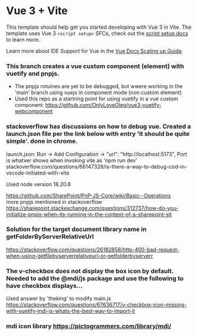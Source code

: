 # Vue 3 + Vite

This template should help get you started developing with Vue 3 in Vite. The template uses Vue 3 `<script setup>` SFCs, check out the [script setup docs](https://v3.vuejs.org/api/sfc-script-setup.html#sfc-script-setup) to learn more.

Learn more about IDE Support for Vue in the [Vue Docs Scaling up Guide](https://vuejs.org/guide/scaling-up/tooling.html#ide-support).

### This branch creates a vue custom component (element) with vuetify and pnpjs.
- The pnpjs rotuines are yet to be debugged, but wwere working in the 'main' branch using vuejs in component mode (non custom element)
- Used this repo as a startring point for using vuetify in a vue custom component: https://github.com/OnlyLoveOleg/vue3-vuetify-webcomponent


### stackoverflow has discussions on how to debug vue. Created a launch.json file per the link below with entry 'it should be quite simple'. done in chrome.
launch.json: Run -> Add Configuration ->  "url": "http://localhost:5173",   Port is whatver shows when invoking vite as 'npm run dev'
stackoverflow.com/questions/66147328/is-there-a-way-to-debug-cod-in-vscode-initiated-with-vite

Used node version 18.20.8

https://github.com/SharePoint/PnP-JS-Core/wiki/Basic--Operations   
more pnpjs mentioned in stackoverflow https://sharepoint.stackexchange.com/questions/312737/how-do-you-initialize-pnpjs-when-its-running-in-the-context-of-a-sharepoint-sit

### Solution for the target document library name in getFolderByServerRelativeUrl
https://stackoverflow.com/questions/26182858/http-400-bad-request-when-using-getfilebyserverrelativeurl-or-getfolderbyserverr

### The v-checkbox does not display the box icon by default. Needed to add the @mdi/js package and use the following to have checkbox displays...
Used answer by 'theking' to modify main.js
https://stackoverflow.com/questions/67636717/v-checkbox-icon-missing-with-vuetify-mdi-js-whats-the-best-way-to-import-it

### mdi icon library https://pictogrammers.com/library/mdi/


